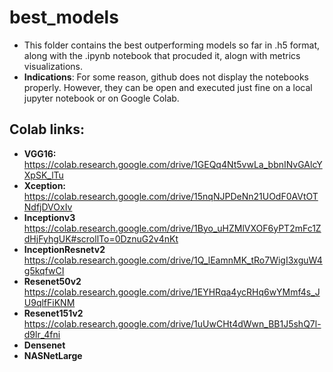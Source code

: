 # best_models 
- This folder contains the best outperforming models so far in .h5 format, along with the .ipynb notebook that procuded it, alogn with metrics visualizations. 
- **Indications**: For some reason, github does not display the notebooks properly. However, they can be open and executed just fine on a local jupyter notebook or on Google Colab. 

## Colab links: 
- **VGG16:** https://colab.research.google.com/drive/1GEQq4Nt5vwLa_bbnINvGAlcYXpSK_lTu
- **Xception:** https://colab.research.google.com/drive/15nqNJPDeNn21UOdF0AVtOTNdfjDVOxIv 
- **Inceptionv3** https://colab.research.google.com/drive/1Byo_uHZMlVXOF6yPT2mFc1ZdHjFyhgUK#scrollTo=0DznuG2v4nKt
- **InceptionResnetv2** https://colab.research.google.com/drive/1Q_lEamnMK_tRo7WigI3xguW4g5kqfwCI
- **Resenet50v2** https://colab.research.google.com/drive/1EYHRqa4ycRHq6wYMmf4s_JU9qlfFiKNM
- **Resenet151v2**  https://colab.research.google.com/drive/1uUwCHt4dWwn_BB1J5shQ7l-d9lr_4fni
- **Densenet** 
- **NASNetLarge**
